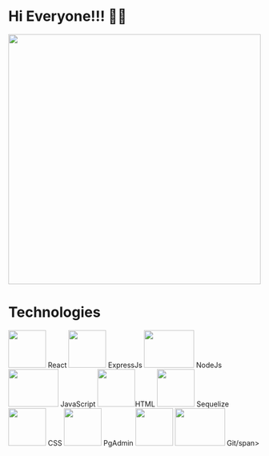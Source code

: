 <h1> Hi Everyone!!! 👋😀 </h1>
<img src="https://user-images.githubusercontent.com/39142850/67110554-fdea5400-f20d-11e9-834a-d459a612b7b1.gif" width="100%" height="500px"/>

<div>
 <h1>Technologies</h1>
 <img src="https://upload.wikimedia.org/wikipedia/commons/thumb/4/47/React.svg/1200px-React.svg.png" width="75px" height="75px" alt=""/> <span>React</span>  <img src="https://img.icons8.com/color/452/redux.png" width="75px" height="75px" alt=""/> <span>ExpressJs</span>  <img src="https://ismaeljdz7.com/img/abilities/expressjs.png" width="100px" height="75px" alt=""/> <span>NodeJs</span>    <img src="https://www.anychart.com/_design/img/upload/plugins/nodejs-logo.png" width="100px" height="75px" alt=""/> <span>JavaScript</span>    <img src="https://upload.wikimedia.org/wikipedia/commons/thumb/9/99/Unofficial_JavaScript_logo_2.svg/1024px-Unofficial_JavaScript_logo_2.svg.png" width="75px" height="75px" alt=""/><span>HTML</span>  <img src="https://upload.wikimedia.org/wikipedia/commons/thumb/6/61/HTML5_logo_and_wordmark.svg/2048px-HTML5_logo_and_wordmark.svg.png" width="75px" height="75px" alt=""/> <span>Sequelize</span>  <img src="https://seeklogo.com/images/S/sequelize-logo-9A5075DB9F-seeklogo.com.png" width="75px" height="75px" alt=""/> <span>CSS</span> <img src="https://upload.wikimedia.org/wikipedia/commons/thumb/d/d5/CSS3_logo_and_wordmark.svg/1452px-CSS3_logo_and_wordmark.svg.png" width="75px" height="75px" alt=""/> <span>PgAdmin</span> <img src="https://upload.wikimedia.org/wikipedia/commons/thumb/2/29/Postgresql_elephant.svg/540px-Postgresql_elephant.svg.png" width="75px" height="75px" alt=""/>    <img src=" https://upload.wikimedia.org/wikipedia/commons/thumb/e/e0/Git-logo.svg/1280px-Git-logo.svg.png" width="100px" height="75px" alt=""/> <span>Git/span>

 <p></p> 
 
 </div>
<!--
**17agustin/17agustin** is a ✨ _special_ ✨ repository because its `README.md` (this file) appears on your GitHub profile.

Here are some ideas to get you started:

- 🔭 I’m currently working on ...
- 🌱 I’m currently learning ... 
- 👯 I’m looking to collaborate on ...
- 🤔 I’m looking for help with ...
- 💬 Ask me about ...
- 📫 How to reach me: ...
- 😄 Pronouns: ...
- ⚡ Fun fact: ...
-->
